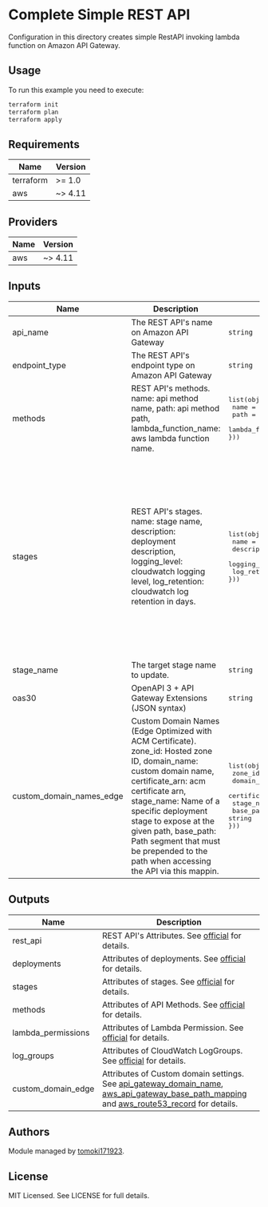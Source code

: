# Complete Simple REST API

Configuration in this directory creates simple RestAPI invoking lambda function on Amazon API Gateway.

## Usage

To run this example you need to execute:

```bash
terraform init
terraform plan
terraform apply
```

## Requirements

| Name      | Version |
| --------- | ------- |
| terraform | >= 1.0  |
| aws       | ~> 4.11 |

## Providers

| Name | Version |
| ---- | ------- |
| aws  | ~> 4.11 |

## Inputs

| Name                     | Description                                                                                                                                                                                                                                                                                                                                | Type                                                                                                                                                      | Default                                                                                                                                                                                                                                                                                                                         | Required |
| ------------------------ | ------------------------------------------------------------------------------------------------------------------------------------------------------------------------------------------------------------------------------------------------------------------------------------------------------------------------------------------ | --------------------------------------------------------------------------------------------------------------------------------------------------------- | ------------------------------------------------------------------------------------------------------------------------------------------------------------------------------------------------------------------------------------------------------------------------------------------------------------------------------- | :------: |
| api_name                 | The REST API's name on Amazon API Gateway                                                                                                                                                                                                                                                                                                  | `string` | `""` |   yes    |
| endpoint_type            | The REST API's endpoint type on Amazon API Gateway                                                                                                                                                                                                                                                                                         | `string` | `"REGIONAL"` |    no    |
| methods                  | REST API's methods. name: api method name, path: api method path, lambda_function_name: aws lambda function name.                                                                                                                                                                                                                          | <pre>list(object({<br> name = string<br> path = string<br> lambda_function_name = string<br>}))</pre>                                                     | `[]` |   yes    |
| stages                   | REST API's stages. name: stage name, description: deployment description, logging_level: cloudwatch logging level, log_retention: cloudwatch log retention in days.                                                                                                                                                                                                                 | <pre>list(object({<br> name = string<br> description = string<br> logging_level = string<br> log_retention = number<br>}))</pre>                                                     | <pre>[<br> {<br> name = "dev", <br> description = "development deployment", <br> log_retention = "INFO", <br> log_retention = 7, <br> }, <br> {<br> name = "st", <br> description = "staging deployment", <br> log_retention = "INFO", <br> log_retention = 30, <br> }, <br> {<br> name = "pro", <br> description = "production deployment", <br> log_retention = "INFO", <br> log_retention = 60, <br> }, <br>]</pre> |    no    |
| stage_name               | The target stage name to update.                                                                                                                                                                                                                                                                                                           | `string` | `""` |   yes    |
| oas30                    | OpenAPI 3 + API Gateway Extensions (JSON syntax)                                                                                                                                                                                                                                                                                           | `string` | `""` |   yes    |
| custom_domain_names_edge | Custom Domain Names (Edge Optimized with ACM Certificate). zone_id: Hosted zone ID, domain_name: custom domain name, certificate_arn: acm certificate arn, stage_name: Name of a specific deployment stage to expose at the given path, base_path: Path segment that must be prepended to the path when accessing the API via this mappin. | <pre>list(object({<br> zone_id = string<br> domain_name = string<br> certificate_arn = string<br> stage_name = string<br> base_path = string<br>}))</pre> | `null` |    no    |

## Outputs

| Name               | Description                                                                                                                                                               |
| ------------------ | ------------------------------------------------------------------------------------------------------------------------------------------------------------------------- |
| rest_api           | REST API's Attributes. See [official](https://registry.terraform.io/providers/hashicorp/aws/latest/docs/resources/api_gateway_rest_api#attributes-reference) for details. |
| deployments        | Attributes of deployments. See [official](https://registry.terraform.io/providers/hashicorp/aws/latest/docs/resources/api_gateway_deployment) for details.                |
| stages             | Attributes of stages. See [official](https://registry.terraform.io/providers/hashicorp/aws/latest/docs/resources/api_gateway_stage) for details.                          |
| methods            | Attributes of API Methods. See [official](https://registry.terraform.io/providers/hashicorp/aws/latest/docs/resources/api_gateway_method_settings) for details.           |
| lambda_permissions | Attributes of Lambda Permission. See [official](https://registry.terraform.io/providers/hashicorp/aws/latest/docs/resources/lambda_permission) for details.               |
| log_groups         | Attributes of CloudWatch LogGroups. See [official](https://registry.terraform.io/providers/hashicorp/aws/latest/docs/resources/cloudwatch_log_group) for details.         |
| custom_domain_edge         | Attributes of Custom domain settings. See [api_gateway_domain_name](https://registry.terraform.io/providers/hashicorp/aws/latest/docs/resources/api_gateway_domain_name), [aws_api_gateway_base_path_mapping](https://registry.terraform.io/providers/hashicorp/aws/latest/docs/resources/api_gateway_base_path_mapping) and [aws_route53_record](https://registry.terraform.io/providers/hashicorp/aws/latest/docs/resources/route53_record) for details.        |

## Authors

Module managed by [tomoki171923](https://github.com/tomoki171923).

## License

MIT Licensed. See LICENSE for full details.
